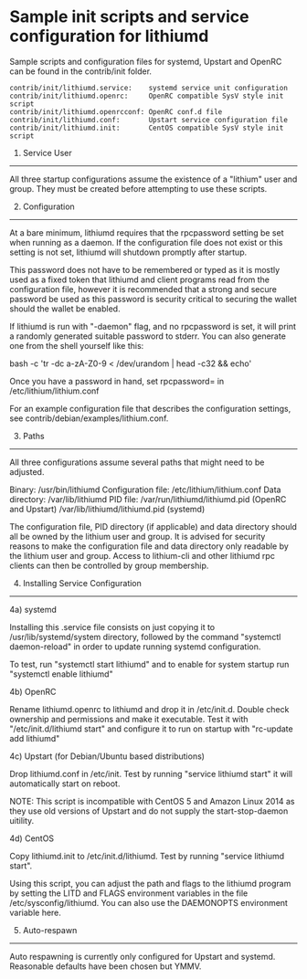 Sample init scripts and service configuration for lithiumd
==========================================================

Sample scripts and configuration files for systemd, Upstart and OpenRC
can be found in the contrib/init folder.

    contrib/init/lithiumd.service:    systemd service unit configuration
    contrib/init/lithiumd.openrc:     OpenRC compatible SysV style init script
    contrib/init/lithiumd.openrcconf: OpenRC conf.d file
    contrib/init/lithiumd.conf:       Upstart service configuration file
    contrib/init/lithiumd.init:       CentOS compatible SysV style init script

1. Service User
---------------------------------

All three startup configurations assume the existence of a "lithium" user
and group.  They must be created before attempting to use these scripts.

2. Configuration
---------------------------------

At a bare minimum, lithiumd requires that the rpcpassword setting be set
when running as a daemon.  If the configuration file does not exist or this
setting is not set, lithiumd will shutdown promptly after startup.

This password does not have to be remembered or typed as it is mostly used
as a fixed token that lithiumd and client programs read from the configuration
file, however it is recommended that a strong and secure password be used
as this password is security critical to securing the wallet should the
wallet be enabled.

If lithiumd is run with "-daemon" flag, and no rpcpassword is set, it will
print a randomly generated suitable password to stderr.  You can also
generate one from the shell yourself like this:

bash -c 'tr -dc a-zA-Z0-9 < /dev/urandom | head -c32 && echo'

Once you have a password in hand, set rpcpassword= in /etc/lithium/lithium.conf

For an example configuration file that describes the configuration settings,
see contrib/debian/examples/lithium.conf.

3. Paths
---------------------------------

All three configurations assume several paths that might need to be adjusted.

Binary:              /usr/bin/lithiumd
Configuration file:  /etc/lithium/lithium.conf
Data directory:      /var/lib/lithiumd
PID file:            /var/run/lithiumd/lithiumd.pid (OpenRC and Upstart)
                     /var/lib/lithiumd/lithiumd.pid (systemd)

The configuration file, PID directory (if applicable) and data directory
should all be owned by the lithium user and group.  It is advised for security
reasons to make the configuration file and data directory only readable by the
lithium user and group.  Access to lithium-cli and other lithiumd rpc clients
can then be controlled by group membership.

4. Installing Service Configuration
-----------------------------------

4a) systemd

Installing this .service file consists on just copying it to
/usr/lib/systemd/system directory, followed by the command
"systemctl daemon-reload" in order to update running systemd configuration.

To test, run "systemctl start lithiumd" and to enable for system startup run
"systemctl enable lithiumd"

4b) OpenRC

Rename lithiumd.openrc to lithiumd and drop it in /etc/init.d.  Double
check ownership and permissions and make it executable.  Test it with
"/etc/init.d/lithiumd start" and configure it to run on startup with
"rc-update add lithiumd"

4c) Upstart (for Debian/Ubuntu based distributions)

Drop lithiumd.conf in /etc/init.  Test by running "service lithiumd start"
it will automatically start on reboot.

NOTE: This script is incompatible with CentOS 5 and Amazon Linux 2014 as they
use old versions of Upstart and do not supply the start-stop-daemon uitility.

4d) CentOS

Copy lithiumd.init to /etc/init.d/lithiumd. Test by running "service lithiumd start".

Using this script, you can adjust the path and flags to the lithiumd program by
setting the LITD and FLAGS environment variables in the file
/etc/sysconfig/lithiumd. You can also use the DAEMONOPTS environment variable here.

5. Auto-respawn
-----------------------------------

Auto respawning is currently only configured for Upstart and systemd.
Reasonable defaults have been chosen but YMMV.
